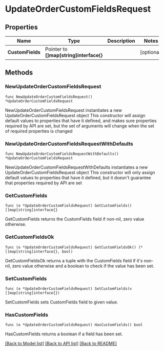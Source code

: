 # UpdateOrderCustomFieldsRequest

## Properties

Name | Type | Description | Notes
------------ | ------------- | ------------- | -------------
**CustomFields** | Pointer to **[]map[string]interface{}** |  | [optional] 

## Methods

### NewUpdateOrderCustomFieldsRequest

`func NewUpdateOrderCustomFieldsRequest() *UpdateOrderCustomFieldsRequest`

NewUpdateOrderCustomFieldsRequest instantiates a new UpdateOrderCustomFieldsRequest object
This constructor will assign default values to properties that have it defined,
and makes sure properties required by API are set, but the set of arguments
will change when the set of required properties is changed

### NewUpdateOrderCustomFieldsRequestWithDefaults

`func NewUpdateOrderCustomFieldsRequestWithDefaults() *UpdateOrderCustomFieldsRequest`

NewUpdateOrderCustomFieldsRequestWithDefaults instantiates a new UpdateOrderCustomFieldsRequest object
This constructor will only assign default values to properties that have it defined,
but it doesn't guarantee that properties required by API are set

### GetCustomFields

`func (o *UpdateOrderCustomFieldsRequest) GetCustomFields() []map[string]interface{}`

GetCustomFields returns the CustomFields field if non-nil, zero value otherwise.

### GetCustomFieldsOk

`func (o *UpdateOrderCustomFieldsRequest) GetCustomFieldsOk() (*[]map[string]interface{}, bool)`

GetCustomFieldsOk returns a tuple with the CustomFields field if it's non-nil, zero value otherwise
and a boolean to check if the value has been set.

### SetCustomFields

`func (o *UpdateOrderCustomFieldsRequest) SetCustomFields(v []map[string]interface{})`

SetCustomFields sets CustomFields field to given value.

### HasCustomFields

`func (o *UpdateOrderCustomFieldsRequest) HasCustomFields() bool`

HasCustomFields returns a boolean if a field has been set.


[[Back to Model list]](../README.md#documentation-for-models) [[Back to API list]](../README.md#documentation-for-api-endpoints) [[Back to README]](../README.md)


